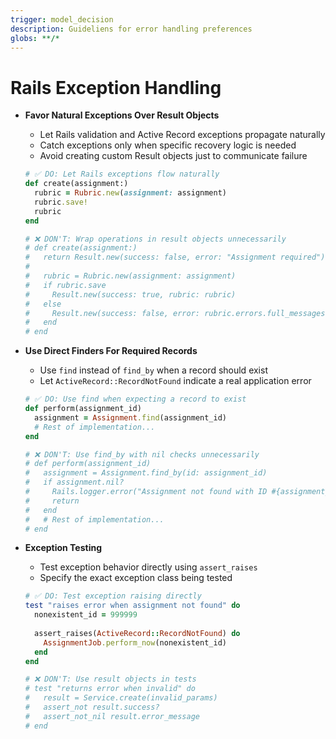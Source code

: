 ```yaml
---
trigger: model_decision
description: Guideliens for error handling preferences
globs: **/*
---
```

# Rails Exception Handling

- **Favor Natural Exceptions Over Result Objects**
  - Let Rails validation and Active Record exceptions propagate naturally
  - Catch exceptions only when specific recovery logic is needed
  - Avoid creating custom Result objects just to communicate failure
  
  ```ruby
  # ✅ DO: Let Rails exceptions flow naturally
  def create(assignment:)
    rubric = Rubric.new(assignment: assignment)
    rubric.save!
    rubric
  end
  
  # ❌ DON'T: Wrap operations in result objects unnecessarily
  # def create(assignment:)
  #   return Result.new(success: false, error: "Assignment required") if assignment.nil?
  #   
  #   rubric = Rubric.new(assignment: assignment)
  #   if rubric.save
  #     Result.new(success: true, rubric: rubric)
  #   else
  #     Result.new(success: false, error: rubric.errors.full_messages)
  #   end
  # end
  ```

- **Use Direct Finders For Required Records**
  - Use `find` instead of `find_by` when a record should exist
  - Let `ActiveRecord::RecordNotFound` indicate a real application error
  
  ```ruby
  # ✅ DO: Use find when expecting a record to exist
  def perform(assignment_id)
    assignment = Assignment.find(assignment_id)
    # Rest of implementation...
  end
  
  # ❌ DON'T: Use find_by with nil checks unnecessarily
  # def perform(assignment_id)
  #   assignment = Assignment.find_by(id: assignment_id)
  #   if assignment.nil?
  #     Rails.logger.error("Assignment not found with ID #{assignment_id}")
  #     return
  #   end
  #   # Rest of implementation...
  # end
  ```

- **Exception Testing**
  - Test exception behavior directly using `assert_raises`
  - Specify the exact exception class being tested
  
  ```ruby
  # ✅ DO: Test exception raising directly
  test "raises error when assignment not found" do
    nonexistent_id = 999999
    
    assert_raises(ActiveRecord::RecordNotFound) do
      AssignmentJob.perform_now(nonexistent_id)
    end
  end
  
  # ❌ DON'T: Use result objects in tests
  # test "returns error when invalid" do
  #   result = Service.create(invalid_params)
  #   assert_not result.success?
  #   assert_not_nil result.error_message
  # end
  ```
